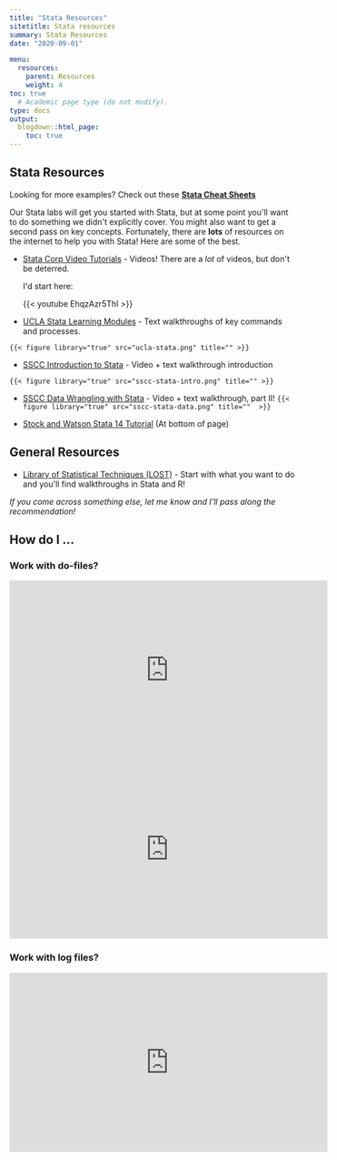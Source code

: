 ```yaml
---
title: "Stata Resources"
sitetitle: Stata resources
summary: Stata Resources
date: "2020-09-01"

menu:
  resources:
    parent: Resources
    weight: 4
toc: true
  # Academic page type (do not modify).
type: docs
output:
  blogdown::html_page:
    toc: true
---
```


## Stata Resources

Looking for more examples? Check out these [**Stata Cheat Sheets**](https://geocenter.github.io/StataTraining/portfolio/01_resource/)



Our Stata labs will get you started with Stata, but at some point you'll want to do something we didn't explicitly cover. You might also want to get a second pass on key concepts. Fortunately, there are **lots** of resources on the internet to help you with Stata! Here are some of the best. 

- [Stata Corp Video Tutorials](https://www.stata.com/links/video-tutorials/) - Videos! There are a _lot_ of videos, but don't be deterred.
  
  I'd start here: 
  
  
  {{< youtube EhqzAzr5ThI >}}

- [UCLA Stata Learning Modules](https://stats.idre.ucla.edu/stata/modules/) - Text walkthroughs of key commands and processes.  

`{{< figure library="true" src="ucla-stata.png" title="" >}}`

- [SSCC Introduction to Stata](https://ssc.wisc.edu/sscc/pubs/intro_stata/intro_stata1.htm) - Video + text walkthrough introduction

`{{< figure library="true" src="sscc-stata-intro.png" title="" >}}`

- [SSCC Data Wrangling with Stata](https://ssc.wisc.edu/sscc/pubs/dws/data_wrangling_stata1.htm) - Video + text walkthrough, part II! 
`{{< figure library="true" src="sscc-stata-data.png" title=""  >}}`

- [Stock and Watson Stata 14 Tutorial](https://www.princeton.edu/~mwatson/Stock-Watson_4E/Stock-Watson-Resources-4e.html) (At bottom of page)


## General Resources

- [Library of Statistical Techniques (LOST)](https://lost-stats.github.io/)	 - Start with what you want to do and you'll find walkthroughs in Stata and R! 


_If you come across something else, let me know and I'll pass along the recommendation!_


## How do I ... 

### Work with do-files? 

<iframe width="560" height="315" src="https://www.youtube.com/embed/17TRloq237M" frameborder="0" allow="accelerometer; autoplay; clipboard-write; encrypted-media; gyroscope; picture-in-picture" allowfullscreen></iframe>

<iframe width="560" height="315" src="https://www.youtube.com/embed/3hlTtlR-_a8" frameborder="0" allow="accelerometer; autoplay; clipboard-write; encrypted-media; gyroscope; picture-in-picture" allowfullscreen></iframe>

### Work with log files? 


<iframe width="560" height="315" src="https://www.youtube.com/embed/17TRloq237M?start=196" frameborder="0" allow="accelerometer; autoplay; clipboard-write; encrypted-media; gyroscope; picture-in-picture" allowfullscreen></iframe>
